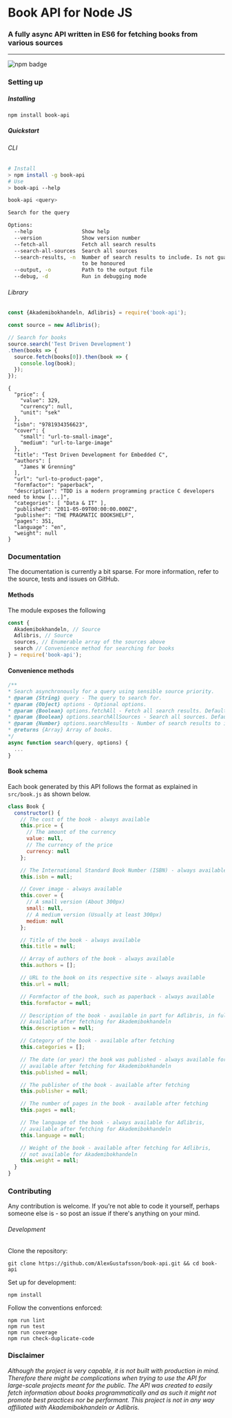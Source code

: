 # Book API for Node JS
### A fully async API written in ES6 for fetching books from various sources
***
![npm badge](https://img.shields.io/npm/v/book-api.svg)

### Setting up

##### Installing

```
npm install book-api
```

##### Quickstart

###### CLI

```Bash
# Install
> npm install -g book-api
# Use
> book-api --help

book-api <query>

Search for the query

Options:
  --help                Show help                                      [boolean]
  --version             Show version number                            [boolean]
  --fetch-all           Fetch all search results                       [boolean]
  --search-all-sources  Search all sources                             [boolean]
  --search-results, -n  Number of search results to include. Is not guaranteed
                        to be honoured                                  [number]
  --output, -o          Path to the output file
  --debug, -d           Run in debugging mode                          [boolean]

```

###### Library

```JavaScript
const {Akademibokhandeln, Adlibris} = require('book-api');

const source = new Adlibris();

// Search for books
source.search('Test Driven Development')
.then(books => {
  source.fetch(books[0]).then(book => {
    console.log(book);
  });
});
```

```
{
  "price": {
    "value": 329,
    "currency": null,
    "unit": "sek"
  },
  "isbn": "9781934356623",
  "cover": {
    "small": "url-to-small-image",
    "medium": "url-to-large-image"
  },
  "title": "Test Driven Development for Embedded C",
  "authors": [
    "James W Grenning"
  ],
  "url": "url-to-product-page",
  "formfactor": "paperback",
  "description": "TDD is a modern programming practice C developers need to know [...]",
  "categories": [ "Data & IT" ],
  "published": "2011-05-09T00:00:00.000Z",
  "publisher": "THE PRAGMATIC BOOKSHELF",
  "pages": 351,
  "language": "en",
  "weight": null
}
```

### Documentation

The documentation is currently a bit sparse. For more information, refer to the source, tests and issues on GitHub.

#### Methods

The module exposes the following

```JavaScript
const {
  Akademibokhandeln, // Source
  Adlibris, // Source
  sources, // Enumerable array of the sources above
  search // Convenience method for searching for books
} = require('book-api');
```

#### Convenience methods

```JavaScript
/**
* Search asynchronously for a query using sensible source priority.
* @param {String} query - The query to search for.
* @param {Object} options - Optional options.
* @param {Boolean} options.fetchAll - Fetch all search results. Defaults to false.
* @param {Boolean} options.searchAllSources - Search all sources. Defaults to false.
* @param {Number} options.searchResults - Number of search results to include. Is not guaranteed to be honoured. Defaults to 0 (predefined).
* @returns {Array} Array of books.
*/
async function search(query, options) {
  ...
}
```

#### Book schema

Each book generated by this API follows the format as explained in `src/book.js` as shown below.

```JavaScript
class Book {
  constructor() {
    // The cost of the book - always available
    this.price = {
      // The amount of the currency
      value: null,
      // The currency of the price
      currency: null
    };

    // The International Standard Book Number (ISBN) - always available
    this.isbn = null;

    // Cover image - always available
    this.cover = {
      // A small version (About 300px)
      small: null,
      // A medium version (Usually at least 300px)
      medium: null
    };

    // Title of the book - always available
    this.title = null;

    // Array of authors of the book - always available
    this.authors = [];

    // URL to the book on its respective site - always available
    this.url = null;

    // Formfactor of the book, such as paperback - always available
    this.formfactor = null;

    // Description of the book - available in part for Adlibris, in full by fetching.
    // Available after fetching for Akademibokhandeln
    this.description = null;

    // Category of the book - available after fetching
    this.categories = [];

    // The date (or year) the book was published - always available for Adlibris,
    // available after fetching for Akademibokhandeln
    this.published = null;

    // The publisher of the book - available after fetching
    this.publisher = null;

    // The number of pages in the book - available after fetching
    this.pages = null;

    // The language of the book - always available for Adlibris,
    // available after fetching for Akademibokhandeln
    this.language = null;

    // Weight of the book - available after fetching for Adlibris,
    // not available for Akademibokhandeln
    this.weight = null;
  }
}
```

### Contributing

Any contribution is welcome. If you're not able to code it yourself, perhaps someone else is - so post an issue if there's anything on your mind.

###### Development

Clone the repository:
```
git clone https://github.com/AlexGustafsson/book-api.git && cd book-api
```

Set up for development:
```
npm install
```

Follow the conventions enforced:
```
npm run lint
npm run test
npm run coverage
npm run check-duplicate-code
```

### Disclaimer

_Although the project is very capable, it is not built with production in mind. Therefore there might be complications when trying to use the API for large-scale projects meant for the public. The API was created to easily fetch information about books programmatically and as such it might not promote best practices nor be performant. This project is not in any way affiliated with Akademibokhandeln or Adlibris._
